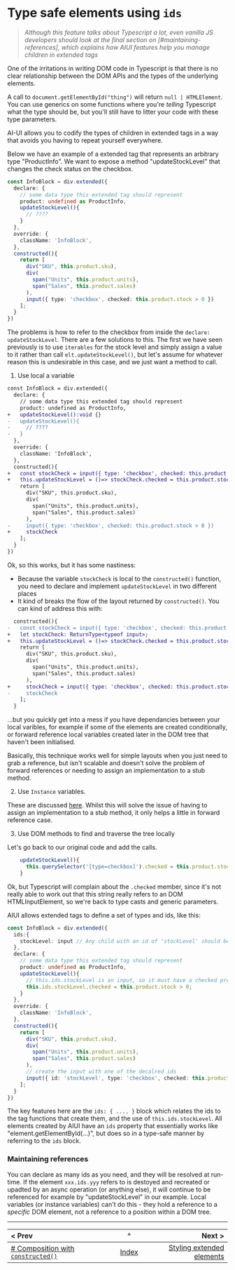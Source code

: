 # Type safe elements using `ids`

> _Although this feature talks about Typescript a lot, even vanilla JS developers should look at the final section on [#maintaining-references], which explains how AIUI features help you manage children in extended tags_

One of the irritations in writing DOM code in Typescript is that there is no clear relationship between the DOM APIs and the types of the underlying elements.

A call to `document.getElementById("thing")` will return `null | HTMLElement`. You can use generics on some functions where you're _telling_ Typescript what the type should be, but you'll still have to litter your code with these type parameters.

AI-UI allows you to codify the types of children in extended tags in a way that avoids you having to repeat yourself everywhere.

Below we have an example of a extended tag that represents an arbitrary type "ProductInfo". We want to expose a method "updateStockLevel" that changes the check status on the checkbox.

```typescript
const InfoBlock = div.extended({
  declare: {
    // some data type this extended tag should represent
    product: undefined as ProductInfo,
    updateStockLevel(){
      // ????
    }
  },
  override: {
    className: 'InfoBlock',
  },
  constructed(){
    return [
      div("SKU", this.product.sku),
      div(
        span("Units", this.product.units),
        span("Sales", this.product.sales)
      ),
      input({ type: 'checkbox', checked: this.product.stock > 0 })
    ];
  }
})

```

The problems is how to refer to the checkbox from inside the `declare: updateStockLevel`. There are a few solutions to this. The first we have seen previously is to use `iterables` for the stock level and simply assign a value to it rather than call `elt.updateStockLevel()`, but let's assume for whatever reason this is undesirable in this case, and we just want a method to call.

1. Use local a variable
```diff
const InfoBlock = div.extended({
  declare: {
    // some data type this extended tag should represent
    product: undefined as ProductInfo,
+   updateStockLevel():void {}
-   updateStockLevel(){
-     // ????
-   }
  },
  override: {
    className: 'InfoBlock',
  },
  constructed(){
+   const stockCheck = input({ type: 'checkbox', checked: this.product.stock > 0 });
+   this.updateStockLevel = ()=> stockCheck.checked = this.product.stock > 0;
    return [
      div("SKU", this.product.sku),
      div(
        span("Units", this.product.units),
        span("Sales", this.product.sales)
      ),
-     input({ type: 'checkbox', checked: this.product.stock > 0 })
+     stockCheck
    ];
  }
})
```
Ok, so this works, but it has some nastiness:
* Because the variable `stockCheck` is local to the `constructed()` function, you need to declare and implement `updateStockLevel` in two different places
* It kind of breaks the flow of the layout returned by `constructed()`. You can kind of address this with:
```diff
  constructed(){
-   const stockCheck = input({ type: 'checkbox', checked: this.product.stock > 0 });
+   let stockCheck: ReturnType<typeof input>;
+   this.updateStockLevel = ()=> stockCheck.checked = this.product.stock > 0;
    return [
      div("SKU", this.product.sku),
      div(
        span("Units", this.product.units),
        span("Sales", this.product.sales)
      ),
+     stockCheck = input({ type: 'checkbox', checked: this.product.stock > 0 })
-     stockCheck
    ];
  }
```
...but you quickly get into a mess if you have dependancies between your local varibles, for example if some of the elements are created conditionally, or forward reference local variables created later in the DOM tree that haven't been initialised.

Basically, this technique works well for simple layouts when you just need to grab a reference, but isn't scalable and doesn't solve the problem of forward references or needing to assign an implementation to a stub method.

2. Use `Instance` variables.

These are discussed [here](./instance.md). Whilst this will solve the issue of having to assign an implementation to a stub method, it only helps a little in forward reference case.

3. Use DOM methods to find and traverse the tree locally

Let's go back to our original code and add the calls.

```typescript
    updateStockLevel(){
      this.querySelector('[type=checkbox]').checked = this.product.stock > 0;
    }
```
Ok, but Typescript will complain about the `.checked` member, since it's not really able to work out that this string really refers to an DOM HTMLInputElement, so we're back to type casts and generic parameters.

AIUI allows extended tags to define a set of types and ids, like this:

```typescript
const InfoBlock = div.extended({
  ids:{
    stockLevel: input // Any child with an id of 'stockLevel' should be an input
  },
  declare: {
    // some data type this extended tag should represent
    product: undefined as ProductInfo,
    updateStockLevel(){
      // this.ids.stockLevel is an input, so it must have a checked property
      this.ids.stockLevel.checked = this.product.stock > 0;
    }
  },
  override: {
    className: 'InfoBlock',
  },
  constructed(){
    return [
      div("SKU", this.product.sku),
      div(
        span("Units", this.product.units),
        span("Sales", this.product.sales)
      ),
      // create the input with one of the decalred ids
      input({ id: 'stockLevel', type: 'checkbox', checked: this.product.stock > 0 })
    ];
  }
})
```

The key features here are the `ids: { .... }` block which relates the ids to the tag functions that create them, and the use of `this.ids.stockLevel`. All elements created by AIUI have an `ids` property that essentially works like "element.getElementById(...)", but does so in a type-safe manner by referring to the `ids` block.

### Maintaining references

You can declare as many ids as you need, and they will be resolved at run-time. If the element `xxx.ids.yyy` refers to is destoyed and recreated or upadted by an async operation (or anything else), it will continue to be referenced for example by "updateStockLevel" in our example. Local variables (or instance variables) can't do this - they hold a reference to a _specific_ DOM element, not a reference to a position within a DOM tree.

____

| < Prev | ^ |  Next > |
|:-------|:-:|--------:|
| [# Composition with `constructed()`](./constructed.md) | [Index](./index.md) | [Styling extended elements](./styles.md) |


